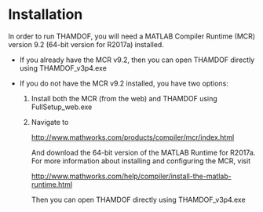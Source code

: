 # Installation

In order to run THAMDOF, you will need a MATLAB Compiler Runtime (MCR) version 9.2 (64-bit version for R2017a) installed. 

  * If you already have the MCR v9.2, then you can open THAMDOF directly using THAMDOF_v3p4.exe
  
  * If you do not have the MCR v9.2 installed, you have two options:  
    1. Install both the MCR (from the web) and THAMDOF using FullSetup_web.exe
    2. Navigate to

          http://www.mathworks.com/products/compiler/mcr/index.html

       And download the 64-bit version of the MATLAB Runtime for R2017a.  
       For more information about installing and configuring the MCR, visit 

          http://www.mathworks.com/help/compiler/install-the-matlab-runtime.html
   
       Then you can open THAMDOF directly using THAMDOF_v3p4.exe

